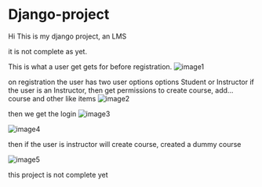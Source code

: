 # Django-project
Hi This is my django project, an LMS 

it is not complete as yet.



This is what a user get gets for before registration.
![image1](https://user-images.githubusercontent.com/100442560/194975322-08a487a5-b2de-4c67-9173-fec2f550bb29.png)


on registration the user has two user options options Student or Instructor 
if the user is an Instructor, then get permissions to create course, add... course and other like items
![image2](https://user-images.githubusercontent.com/100442560/194975471-2c68d81f-c30c-4b60-8c26-65c26aa9fb63.png)



then we get the login
![image3](https://user-images.githubusercontent.com/100442560/194975614-f8be1661-0678-4943-86da-e1f157b45389.png)


![image4](https://user-images.githubusercontent.com/100442560/194975671-c2f0b939-8a32-4066-beff-6532018a46b8.png)


then if the user is instructor will create course, created a dummy course

![image5](https://user-images.githubusercontent.com/100442560/194975714-72465a44-f4b1-49ad-98f2-d4fac7ec78f0.png)

this project is not complete yet


